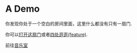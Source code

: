 # A Demo

你发现你处于一个空白的房间里面，这里什么都没有只有一扇门.

你可以[打开这扇门](city)或者[四处逛逛(feature)](index).

前往[音乐室](musicroom)